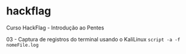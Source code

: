 # hackflag
Curso HackFlag  - Introdução ao Pentes

03 - Captura de registros do terminal usando o KaliLinux
  `script -a -f nomeFile.log`
  
 
